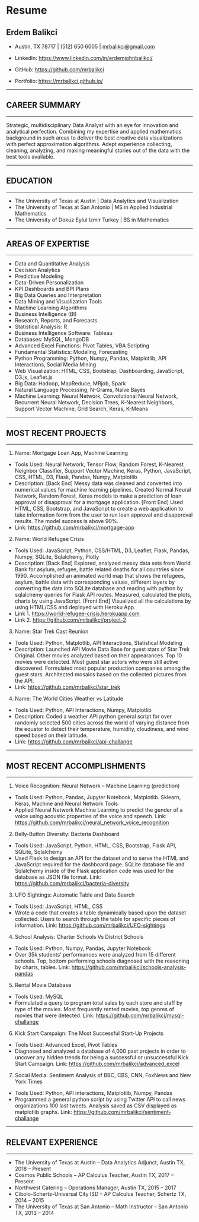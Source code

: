 # Resume 
## Erdem Balikci 

* Austin, TX 78717 | (512) 650 6005 | mrbalikci@gmail.com

* LinkedIn: https://www.linkedin.com/in/erdemjohnbalikci/
* GitHub: https://github.com/mrbalikci
* Portfolio: https://mrbalikci.github.io/
________________________________________
## CAREER SUMMARY
________________________________________
Strategic, multidisciplinary Data Analyst with an eye for innovation and analytical perfection. Combining my expertise and applied mathematics background in such areas to deliver the best creative data visualizations with perfect approximation algorithms. Adept experience collecting, cleaning, analyzing, and making meaningful stories out of the data with the best tools available.
________________________________________
## EDUCATION
________________________________________
* The University of Texas at Austin | Data Analytics and Visualization
* The University of Texas at San Antonio | MS in Applied Industrial Mathematics
* The University of Dokuz Eylul Izmir Turkey | BS in Mathematics
________________________________________
## AREAS OF EXPERTISE
________________________________________
* Data and Quantitative Analysis
* Decision Analytics
* Predictive Modeling
* Data-Driven Personalization
* KPI Dashboards and BPI Plans
* Big Data Queries and Interpretation
* Data Mining and Visualization Tools
* Machine Learning Algorithms
* Business Intelligence (BI)
* Research, Reports, and Forecasts
* Statistical Analysis: R
* Business Intelligence Software: Tableau
* Databases: MySQL, MongoDB	
* Advanced Excel Functions: Pivot Tables, VBA Scripting
* Fundamental Statistics: Modeling, Forecasting
* Python Programming: Python, Numpy, Pandas, Matplotlib, API Interactions, Social Media Mining
* Web Visualization: HTML, CSS, Bootstrap, Dashboarding, JavaScript, D3.js, Leaflet.js
* Big Data: Hadoop, MapReduce, MRjob, Spark
* Natural Language Processing, N-Grams, Naïve Bayes
* Machine Learning: Neural Network, Convolutional Neural Network, Recurrent Neural Network, Decision Trees, K-Nearest Neighbors, Support Vector Machine, Grid Search, Keras, K-Means
________________________________________
## MOST RECENT PROJECTS
________________________________________
1. Name: Mortgage Loan App, Machine Learning  
* Tools Used: Neural Network, Tensor Flow, Random Forest, K-Nearest Neighbor Classifier, Support Vector Machine, Keras, Python, JavaScript, CSS, HTML, D3, Flask, Pandas, Numpy, Matplotlib 
* Description: [Back End] Messy data was cleaned and converted into numerical values for machine learning pipelines. Created Normal Neural Network, Random Forest, Keras models to make a prediction of loan approval or disapproval for a mortgage application. [Front End] Used HTML, CSS, Bootstrap, and JavaScript to create a web application to take information form from the user to run loan approval and disapproval results. The model success is above 90%.  
* Link:  https://github.com/mrbalikci/mortgage-app 

2. Name: World Refugee Crisis
* Tools Used: JavaScript, Python, CSS/HTML, D3, Leaflet, Flask, Pandas, Numpy, SQLite, Sqlalchemy, Plotly
* Description: [Back End] Explored, analyzed messy data sets from World Bank for asylum, refugee, battle related deaths for all countries since 1990. Accomplished an animated world map that shows the refugees, asylum, battle data with corresponding values, different layers by converting the data into SQLite database and reading with python by sqlalchemy queries for Flask API routes. Measured, calculated the plots, charts by using JavaScript. [Front End] Visualized all the calculations by using HTML/CSS and deployed with Heroku App. 
* Link 1. https://world-refugee-crisis.herokuapp.com 
* Link 2. https://github.com/mrbalikci/project-2

3. Name: Star Trek Cast Reunion
* Tools Used: Python, Matplotlib, API Interactions, Statistical Modeling
* Description: Launched API Movie Data Base for guest stars of Star Trek Original. Other movies analyzed based on their appearances. Top 10 movies were detected. Most guest star actors who were still active discovered. Formulated most popular production companies among the guest stars. Architected mosaics based on the collected pictures from the API. 
* Link: https://github.com/mrbalikci/star_trek

4. Name: The World Cities Weather vs Latitude
* Tools Used: Python, API Interactions, Numpy, Matplotlib
* Description: Coded a weather API python general script for over randomly selected 500 cities across the world of varying distance from the equator to detect their temperature, humidity, cloudiness, and wind speed based on their latitude. 
* Link: https://github.com/mrbalikci/api-challange
________________________________________
## MOST RECENT ACCOMPLISHMENTS
________________________________________
1.	Voice Recognition: Neural Network – Machine Learning (prediction)
*	Tools Used: Python, Pandas, Jupyter Notebook, Matplotlib. Sklearn, Keras, Machine and Neural Network Tools
*	Applied Neural Network Machine Learning to predict the gender of a voice using acoustic properties of the voice and speech. Link: https://github.com/mrbalikci/neural_network_voice_recognition
2.	Belly-Button Diversity: Bacteria Dashboard
*	Tools Used: JavaScript, Python, HTML, CSS, Bootstrap, Flask API, SQLite, Sqlalchemy
*	Used Flask to design an API for the dataset and to serve the HTML and JavaScript required for the dashboard page. SQLite database file and Sqlalchemy inside of the Flask application code was used for the database as JSON file format. Link: https://github.com/mrbalikci/bacteria-diversity

3.	UFO Sightings: Automatic Table and Data Search 
*	Tools Used: JavaScript, HTML, CSS
*	Wrote a code that creates a table dynamically based upon the dataset collected. Users to search through the table for specific pieces of information. Link: https://github.com/mrbalikci/UFO-sightings

4.	School Analysis: Charter Schools Vs District Schools
*	Tools Used: Python, Numpy, Pandas, Jupyter Notebook
*	Over 35k students’ performances were analyzed from 15 different schools. Top, bottom performing schools diagnosed with the reasoning by charts, tables. Link: https://github.com/mrbalikci/schools-analysis-pandas

5.	Rental Movie Database
*	Tools Used: MySQL 
*	Formulated a query to program total sales by each store and staff by type of the movies. Most frequently rented movies, top genres of movies that were detected. Link: https://github.com/mrbalikci/mysql-challange

6.	Kick Start Campaign: The Most Successful Start-Up Projects 
*	Tools Used: Advanced Excel, Pivot Tables
*	Diagnosed and analyzed a database of 4,000 past projects in order to uncover any hidden trends for being a successful or unsuccessful Kick Start Campaign. Link: https://github.com/mrbalikci/advanced_excel

7.	Social Media: Sentiment Analysis of BBC, CBS, CNN, FoxNews and New York Times
*	Tools Used: Python, API interactions, Matplotlib, Numpy, Pandas
*	Programmed a general python script by using Twitter API to call news organizations 100 last tweets. Analysis saved as CSV displayed as matplotlib graphs. Link: https://github.com/mrbalikci/sentiment-challange
________________________________________
## RELEVANT EXPERIENCE 
________________________________________
* The University of Texas at Austin – Data Analytics Adjunct, Austin TX, 2018 – Present 
* Cosmos Public Schools – AP Calculus Teacher, Austin TX, 2017 – Present 
* Northwest Catering – Operations Manager, Austin TX, 2015 – 2017
* Cibolo-Schertz-Universal City ISD – AP Calculus Teacher, Schertz TX, 2014 – 2015
* The University of Texas at San Antonio – Math Instructor – San Antonio TX, 2013 – 2014
